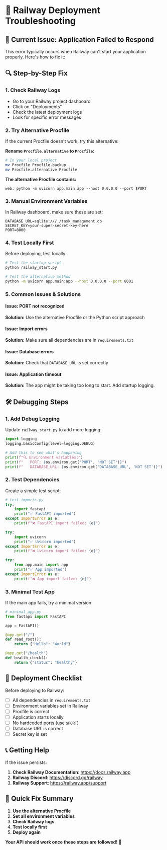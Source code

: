 # 🔧 Railway Deployment Troubleshooting

## 🚨 **Current Issue: Application Failed to Respond**

This error typically occurs when Railway can't start your application properly. Here's how to fix it:

## 🔍 **Step-by-Step Fix**

### **1. Check Railway Logs**
- Go to your Railway project dashboard
- Click on "Deployments"
- Check the latest deployment logs
- Look for specific error messages

### **2. Try Alternative Procfile**

If the current Procfile doesn't work, try this alternative:

**Rename `Procfile.alternative` to `Procfile`:**
```bash
# In your local project
mv Procfile Procfile.backup
mv Procfile.alternative Procfile
```

**The alternative Procfile contains:**
```
web: python -m uvicorn app.main:app --host 0.0.0.0 --port $PORT
```

### **3. Manual Environment Variables**

In Railway dashboard, make sure these are set:
```
DATABASE_URL=sqlite:///./task_management.db
SECRET_KEY=your-super-secret-key-here
PORT=8000
```

### **4. Test Locally First**

Before deploying, test locally:
```bash
# Test the startup script
python railway_start.py

# Test the alternative method
python -m uvicorn app.main:app --host 0.0.0.0 --port 8001
```

### **5. Common Issues & Solutions**

#### **Issue: PORT not recognized**
**Solution:** Use the alternative Procfile or the Python script approach

#### **Issue: Import errors**
**Solution:** Make sure all dependencies are in `requirements.txt`

#### **Issue: Database errors**
**Solution:** Check that `DATABASE_URL` is set correctly

#### **Issue: Application timeout**
**Solution:** The app might be taking too long to start. Add startup logging.

## 🛠️ **Debugging Steps**

### **1. Add Debug Logging**

Update `railway_start.py` to add more logging:

```python
import logging
logging.basicConfig(level=logging.DEBUG)

# Add this to see what's happening
print(f"🔍 Environment variables:")
print(f"   PORT: {os.environ.get('PORT', 'NOT SET')}")
print(f"   DATABASE_URL: {os.environ.get('DATABASE_URL', 'NOT SET')}")
```

### **2. Test Dependencies**

Create a simple test script:

```python
# test_imports.py
try:
    import fastapi
    print("✅ FastAPI imported")
except ImportError as e:
    print(f"❌ FastAPI import failed: {e}")

try:
    import uvicorn
    print("✅ Uvicorn imported")
except ImportError as e:
    print(f"❌ Uvicorn import failed: {e}")

try:
    from app.main import app
    print("✅ App imported")
except ImportError as e:
    print(f"❌ App import failed: {e}")
```

### **3. Minimal Test App**

If the main app fails, try a minimal version:

```python
# minimal_app.py
from fastapi import FastAPI

app = FastAPI()

@app.get("/")
def read_root():
    return {"Hello": "World"}

@app.get("/health")
def health_check():
    return {"status": "healthy"}
```

## 🚀 **Deployment Checklist**

Before deploying to Railway:

- [ ] All dependencies in `requirements.txt`
- [ ] Environment variables set in Railway
- [ ] Procfile is correct
- [ ] Application starts locally
- [ ] No hardcoded ports (use `$PORT`)
- [ ] Database URL is correct
- [ ] Secret key is set

## 📞 **Getting Help**

If the issue persists:

1. **Check Railway Documentation**: https://docs.railway.app
2. **Railway Discord**: https://discord.gg/railway
3. **Railway Support**: https://railway.app/support

## 🎯 **Quick Fix Summary**

1. **Use the alternative Procfile**
2. **Set all environment variables**
3. **Check Railway logs**
4. **Test locally first**
5. **Deploy again**

**Your API should work once these steps are followed!** 🚀 